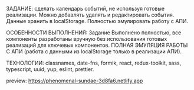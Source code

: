 ЗАДАНИЕ: сделать календарь событий, не используя готовые реализации. Можно добавлять удалять и редактировать события. Данные хранить в localStorage. Полностью эмулировать работу с АПИ.

ОСОБЕННОСТИ ВЫПОЛНЕНИЯ: Задание Выполнено полностью, все компоненты разработаны вручную без использования готовых реализаций для ключевых компонентов. ПОЛНАЯ ЭМУЛЯЦИЯ РАБОТЫ С АПИ (работа с данными из localStorage только в реализации АПИ).

ТЕХНОЛОГИИ: classnames,  date-fns, formik, react, redux-toolkit, sass, typescript, uuid, yup, eslint, prettier.

preview: https://phenomenal-sundae-3d8fa6.netlify.app
